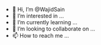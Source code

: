 - 👋 Hi, I’m @WajidSain
- 👀 I’m interested in ...
- 🌱 I’m currently learning ...
- 💞️ I’m looking to collaborate on ...
- 📫 How to reach me ...

<!---
WajidSain/WajidSain is a ✨ special ✨ repository because its `README.md` (this file) appears on your GitHub profile.
You can click the Preview link to take a look at your changes.
--->
